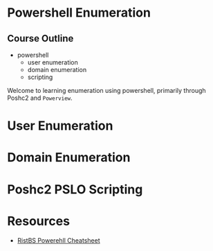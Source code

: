 # Powershell Enumeration 

## **Course Outline**
- powershell 
	- user enumeration 
	- domain enumeration 
	- scripting

Welcome to learning enumeration using powershell, primarily through Poshc2 and `Powerview`.


# User Enumeration 

# Domain Enumeration 

# Poshc2 PSLO Scripting 



# Resources 
- [RistBS Powerehll Cheatsheet](https://github.com/RistBS/Awesome-RedTeam-Cheatsheet)